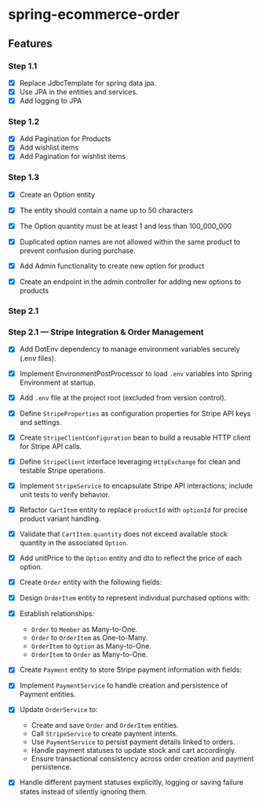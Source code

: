 # spring-ecommerce-order

## Features

### Step 1.1

- [x] Replace JdbcTemplate for spring data jpa.
- [x] Use JPA in the entities and services.
- [x] Add logging to JPA

### Step 1.2

- [x] Add Pagination for Products
- [x] Add wishlist items
- [x] Add Pagination for wishlist items

### Step 1.3

- [x] Create an Option entity
- [x] The entity should contain a name up to 50 characters
- [x] The Option quantity must be at least 1 and less than 100_000_000
- [x] Duplicated option names are not allowed within the same product to prevent confusion during purchase.

- [x] Add Admin functionality to create new option for product
- [x] Create an endpoint in the admin controller for adding new options to products

### Step 2.1

### Step 2.1 — Stripe Integration & Order Management

- [x] Add DotEnv dependency to manage environment variables securely (.env files).
- [x] Implement EnvironmentPostProcessor to load `.env` variables into Spring Environment at startup.
- [x] Add `.env` file at the project root (excluded from version control).
- [x] Define `StripeProperties` as configuration properties for Stripe API keys and settings.
- [x] Create `StripeClientConfiguration` bean to build a reusable HTTP client for Stripe API calls.
- [x] Define `StripeClient` interface leveraging `HttpExchange` for clean and testable Stripe operations.
- [x] Implement `StripeService` to encapsulate Stripe API interactions; include unit tests to verify behavior.
- [x] Refactor `CartItem` entity to replace `productId` with `optionId` for precise product variant handling.
- [x] Validate that `CartItem.quantity` does not exceed available stock quantity in the associated `Option`.
- [x] Add unitPrice to the `Option` entity and dto to reflect the price of each option.

- [x] Create `Order` entity with the following fields:
- [x] Design `OrderItem` entity to represent individual purchased options with:
- [x] Establish relationships:
    - `Order` to `Member` as Many-to-One.
    - `Order` to `OrderItem` as One-to-Many.
    - `OrderItem` to `Option` as Many-to-One.
    - `OrderItem` to `Order` as Many-to-One.
- [x] Create `Payment` entity to store Stripe payment information with fields:
- [x] Implement `PaymentService` to handle creation and persistence of Payment entities.
- [x] Update `OrderService` to:
    - Create and save `Order` and `OrderItem` entities.
    - Call `StripeService` to create payment intents.
    - Use `PaymentService` to persist payment details linked to orders.
    - Handle payment statuses to update stock and cart accordingly.
    - Ensure transactional consistency across order creation and payment persistence.
- [x] Handle different payment statuses explicitly, logging or saving failure states instead of silently ignoring them.
